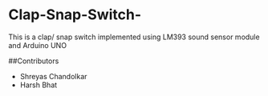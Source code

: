 # Clap-Snap-Switch-
This is a clap/ snap switch implemented using LM393 sound sensor module and Arduino UNO

##Contributors
- Shreyas Chandolkar
- Harsh Bhat

